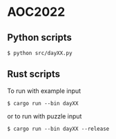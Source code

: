 # AOC2022

## Python scripts
```console
$ python src/dayXX.py
```

## Rust scripts
To run with example input

```console
$ cargo run --bin dayXX
```

or to run with puzzle input

```console
$ cargo run --bin dayXX --release
```